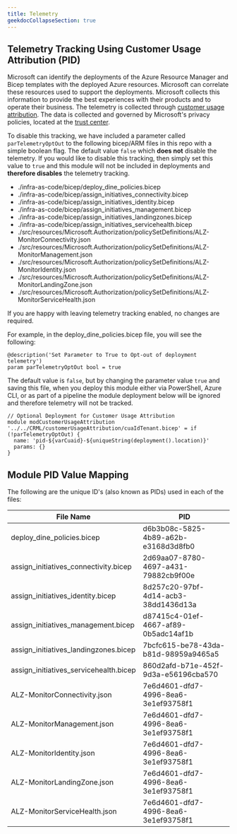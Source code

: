```yaml
---
title: Telemetry
geekdocCollapseSection: true
---
```


<!-- markdownlint-disable -->
## Telemetry Tracking Using Customer Usage Attribution (PID)
<!-- markdownlint-restore -->

Microsoft can identify the deployments of the Azure Resource Manager and Bicep templates with the deployed Azure resources. Microsoft can correlate these resources used to support the deployments. Microsoft collects this information to provide the best experiences with their products and to operate their business. The telemetry is collected through [customer usage attribution](https://docs.microsoft.com/azure/marketplace/azure-partner-customer-usage-attribution). The data is collected and governed by Microsoft's privacy policies, located at the [trust center](https://www.microsoft.com/trustcenter).

To disable this tracking, we have included a parameter called `parTelemetryOptOut` to the following bicep/ARM files in this repo with a simple boolean flag. The default value `false` which **does not** disable the telemetry. If you would like to disable this tracking, then simply set this value to `true` and this module will not be included in deployments and **therefore disables** the telemetry tracking.

- ./infra-as-code/bicep/deploy_dine_policies.bicep
- ./infra-as-code/bicep/assign_initiatives_connectivity.bicep
- ./infra-as-code/bicep/assign_initiatives_identity.bicep
- ./infra-as-code/bicep/assign_initiatives_management.bicep
- ./infra-as-code/bicep/assign_initiatives_landingzones.bicep
- ./infra-as-code/bicep/assign_initiatives_servicehealth.bicep
- ./src/resources/Microsoft.Authorization/policySetDefinitions/ALZ-MonitorConnectivity.json
- ./src/resources/Microsoft.Authorization/policySetDefinitions/ALZ-MonitorManagement.json
- ./src/resources/Microsoft.Authorization/policySetDefinitions/ALZ-MonitorIdentity.json
- ./src/resources/Microsoft.Authorization/policySetDefinitions/ALZ-MonitorLandingZone.json
- ./src/resources/Microsoft.Authorization/policySetDefinitions/ALZ-MonitorServiceHealth.json

If you are happy with leaving telemetry tracking enabled, no changes are required. 

For example, in the deploy_dine_policies.bicep file, you will see the following:

```bicep
@description('Set Parameter to True to Opt-out of deployment telemetry')
param parTelemetryOptOut bool = true
```

The default value is `false`, but by changing the parameter value `true` and saving this file, when you deploy this module either via PowerShell, Azure CLI, or as part of a pipeline the module deployment below will be ignored and therefore telemetry will not be tracked.

```bicep
// Optional Deployment for Customer Usage Attribution
module modCustomerUsageAttribution '../../CRML/customerUsageAttribution/cuaIdTenant.bicep' = if (!parTelemetryOptOut) {
  name: 'pid-${varCuaid}-${uniqueString(deployment().location)}'
  params: {}
}
```

## Module PID Value Mapping

The following are the unique ID's (also known as PIDs) used in each of the files:

| File Name                     | PID                                  |
| ------------------------------- | ------------------------------------ |
| deploy_dine_policies.bicep            | d6b3b08c-5825-4b89-a62b-e3168d3d8fb0 |
| assign_initiatives_connectivity.bicep | 2d69aa07-8780-4697-a431-79882cb9f00e |
| assign_initiatives_identity.bicep | 8d257c20-97bf-4d14-acb3-38dd1436d13a |
| assign_initiatives_management.bicep | d87415c4-01ef-4667-af89-0b5adc14af1b |
| assign_initiatives_landingzones.bicep | 7bcfc615-be78-43da-b81d-98959a9465a5 |
| assign_initiatives_servicehealth.bicep | 860d2afd-b71e-452f-9d3a-e56196cba570 |
| ALZ-MonitorConnectivity.json | 7e6d4601-dfd7-4996-8ea6-3e1ef93758f1 |
| ALZ-MonitorManagement.json | 7e6d4601-dfd7-4996-8ea6-3e1ef93758f1 |
| ALZ-MonitorIdentity.json | 7e6d4601-dfd7-4996-8ea6-3e1ef93758f1 |
| ALZ-MonitorLandingZone.json | 7e6d4601-dfd7-4996-8ea6-3e1ef93758f1 |
| ALZ-MonitorServiceHealth.json | 7e6d4601-dfd7-4996-8ea6-3e1ef93758f1 |
